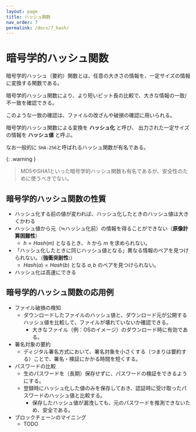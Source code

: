 ```yaml
---
layout: page
title: ハッシュ関数
nav_order: 7
permalink: /docs/7_hash/
---
```


<script>
    MathJax = {
      tex: {
        inlineMath: [['$','$'], ['\\(','\\)']],
        processEscapes: true,
        tags: "ams",
        autoload: {
          color: [],
          colorV2: ['color']
        },
        packages: {'[+]': ['noerrors']}
      },
      chtml: {
        matchFontHeight: false,
        displayAlign: "left",
        displayIndent: "2em"
      },
      options: {
        renderActions: {
          /* add a new named action to render <script type="math/tex"> */
          find_script_mathtex: [10, function (doc) {
            for (const node of document.querySelectorAll('script[type^="math/tex"]')) {
              const display = !!node.type.match(/; *mode=display/);
              const math = new doc.options.MathItem(node.textContent, doc.inputJax[0], display);
              const text = document.createTextNode('');
              node.parentNode.replaceChild(text, node);
              math.start = {node: text, delim: '', n: 0};
              math.end = {node: text, delim: '', n: 0};
              doc.math.push(math);
            }
          }, '']
        }
      },
      loader: {
        load: ['[tex]/noerrors']
      }
    };
</script>
<script async src="https://cdn.jsdelivr.net/npm/mathjax@3/es5/tex-chtml.js" id="MathJax-script"></script>



# 暗号学的ハッシュ関数

暗号学的ハッシュ（要約）関数とは、任意の大きさの情報を、一定サイズの情報に変換する関数である。
    
  暗号学的ハッシュ関数により、より短いビット長の比較で、大きな情報の一致/不一致を確認できる。
    
   このような一致の確認は、ファイルの改ざんや破損の確認に用いられる。

暗号学的ハッシュ関数による変換を **ハッシュ化** と呼び、
出力された一定サイズの情報を **ハッシュ値** と呼ぶ。

なお一般的に `SHA-256`と呼ばれるハッシュ関数が有名である。
  
{: .warning }
> MD5やSHA1といった暗号学的ハッシュ関数も有名であるが、安全性のために使うべきでない。

## 暗号学的ハッシュ関数の性質

- ハッシュ化する前の値が変われば、ハッシュ化したときのハッシュ値は大きくかわる
- ハッシュ値から元（≒ハッシュ化前）の情報を得ることができない（**原像計算困難性**）
  - $h = Hash(m)$ となるとき、 $h$ から $m$ を求められない。
- 「ハッシュ化したときに同じハッシュ値となる」異なる情報のペアを見つけられない。（**強衝突耐性:**）
  - $Hash(a) = Hash(b)$ となる $a, b$ のペアを見つけられない。
- ハッシュ化は高速にできる

## 暗号学的ハッシュ関数の応用例

- ファイル破損の検知
  - ダウンロードしたファイルのハッシュ値と、ダウンロード元が公開するハッシュ値を比較して、ファイルが壊れていないか確認できる。
    - 大きなファイル（例：OSのイメージ）のダウンロード時に有効である。
- 署名対象の要約
  - ディジタル署名方式において、署名対象を小さくする（つまりは要約する）ことで、署名・検証にかかる時間を短くする。
- パスワードの比較
  - 生のパスワードを（長期）保存せずに、パスワードの検証をできるようにする。
  - 登録時にハッシュ化した値のみを保存しておき、認証時に受け取ったパスワードのハッシュ値と比較する。
    - 保存したハッシュ値が漏洩しても、元のパスワードを推測できないため、安全である。
- ブロックチェーンのマイニング
  - TODO
